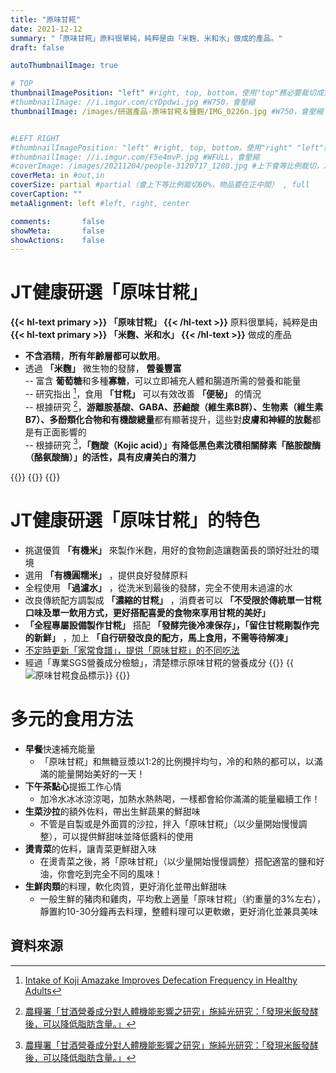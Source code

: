 ```yaml
---
title: "原味甘糀"
date: 2021-12-12
summary: "「原味甘糀」原料很單純，純粹是由「米麴、米和水」做成的產品。"
draft: false

autoThumbnailImage: true

# TOP
thumbnailImagePosition: "left" #right, top, bottom，使用"top"務必要裁切成寬度750，這樣才會正確顯示，其他用原尺寸即可
#thumbnailImage: //i.imgur.com/cYDpdwi.jpg #W750，會壓縮
thumbnailImage: /images/研選產品-原味甘糀＆鹽麴/IMG_0226n.jpg #W750，會壓縮


#LEFT RIGHT
#thumbnailImagePosition: "left" #right, top, bottom，使用"right" "left"務必要裁切成接近正方形，這樣才會正確顯示
#thumbnailImage: //i.imgur.com/F5e4mvP.jpg #WFULL，會壓縮
#coverImage: /images/20211204/people-3120717_1280.jpg #上下會等比例裁切，左右不變，WFULL
coverMeta: in #out,in
coverSize: partial #partial（會上下等比例裁切60%，物品要在正中間） , full
coverCaption: ""
metaAlignment: left #left, right, center

comments:       false
showMeta:       false
showActions:    false
---
```

# JT健康研選「原味甘糀」

**{{< hl-text primary >}}
「原味甘糀」
{{< /hl-text >}}**
原料很單純，純粹是由
**{{< hl-text primary >}}
「米麴、米和水」
{{< /hl-text >}}**
做成的產品
- **不含酒精**，**所有年齡層都可以飲用**。
- 透過 **「米麴」** 微生物的發酵， **營養豐富**\
-- 富含 **葡萄糖**和多種**寡糖**，可以立即補充人體和腸道所需的營養和能量\
-- 研究指出 [^01]，食用 **「甘糀」** 可以有效改善 **「便秘」** 的情況\
-- 根據研究 [^02]，**游離胺基酸、GABA、菸鹼酸（維生素B群）、生物素（維生素B7）、多酚類化合物和有機酸總量**都有顯著提升，這些對**皮膚和神經的放鬆**都是有正面影響的\
-- 根據研究 [^02]，**「麴酸（Kojic acid）」有降低黑色素沈積相關酵素「酪胺酸酶（酪氨酸酶）」的活性，具有皮膚美白的潛力**

{{<image classes="nocaption fancybox fig-50" thumbnail-width="95%" thumbnail-height="95%" src="/images/研選產品-原味甘糀＆鹽麴/IMG_0923.jpg" title="" >}}
{{<image classes="nocaption fancybox fig-50" thumbnail-width="95%" thumbnail-height="95%" src="/images/研選產品-原味甘糀＆鹽麴/IMG_8070.jpg" title="" >}}
{{<image classes="clear">}}


# JT健康研選「原味甘糀」的特色
* 挑選優質 **「有機米」** 來製作米麴，用好的食物創造讓麴菌長的頭好壯壯的環境
* 選用 **「有機圓糯米」** ，提供良好發酵原料
* 全程使用 **「過濾水」** ，從洗米到最後的發酵，完全不使用未過濾的水
* 改良傳統配方調製成 **「濃縮的甘糀」** ，消費者可以 **「不受限於傳統單一甘糀口味及單一飲用方式，更好搭配喜愛的食物來享用甘糀的美好」**
*  **「全程專屬設備製作甘糀」** 搭配 **「發酵完後冷凍保存」，「留住甘糀剛製作完的新鮮」** ，加上 **「自行研發改良的配方，馬上食用，不需等待解凍」**
* [不定時更新「家常食譜」，提供「原味甘糀」的不同吃法][URL1]
* 經過「專業SGS營養成分檢驗」，清楚標示原味甘糀的營養成分
{{<image classes="clear">}}
{{<image classes="left nocaption fancybox fig-100" thumbnail-width="60%" thumbnail-height="60%" src="/images/食品標示/原味甘糀食品標示.jpg" title="原味甘糀食品標示" >}}
{{<image classes="clear">}}

# 多元的食用方法
- **早餐**快速補充能量
  - 「原味甘糀」和無糖豆漿以1:2的比例攪拌均勻，冷的和熱的都可以，以滿滿的能量開始美好的一天！
- **下午茶點心**提振工作心情
  - 加冷水冰冰涼涼喝，加熱水熱熱喝，一樣都會給你滿滿的能量繼續工作！
- **生菜沙拉**的額外佐料，帶出生鮮蔬果的鮮甜味
  - 不管是自製或是外面買的沙拉，拌入「原味甘糀」（以少量開始慢慢調整），可以提供鮮甜味並降低醬料的使用
- **燙青菜**的佐料，讓青菜更鮮甜入味
  - 在燙青菜之後，將「原味甘糀」（以少量開始慢慢調整）搭配適當的鹽和好油，你會吃到完全不同的風味！
- **生鮮肉類**的料理，軟化肉質，更好消化並帶出鮮甜味
  - 一般生鮮的豬肉和雞肉，平均敷上適量「原味甘糀」（約重量的3%左右），靜置約10-30分鐘再去料理，整體料理可以更軟嫩，更好消化並兼具美味
  
## 資料來源
[^01]: [Intake of Koji Amazake Improves Defecation Frequency in Healthy Adults][URL3]
[^02]: [農糧署「甘酒營養成分對人體機能影響之研究」施純光研究：「發現米飯發酵後，可以降低脂肪含量。」][URL2]

[URL2]: https://news.sina.com.tw/article/20201211/37130836.html
[URL3]: https://www.mdpi.com/2309-608X/7/9/782
[URL1]: /tags/甘糀/
